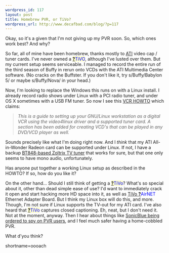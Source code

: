 ```yaml
--- 
wordpress_id: 117
layout: post
title: Homebrew PVR, or TiVo?
wordpress_url: http://www.decafbad.com/blog/?p=117
---
```

<p>Okay, so it's a given that I'm not giving up my PVR soon.  So, which ones work best?  And why?</p>
<p>So far, all of mine have been homebrew, thanks mostly to <a href="http://www.ati.com">ATI</a> video cap / tuner cards.  I've never owned a <span style='background : #FFFFCE;'><a href="http://www.decafbad.com/twiki/bin/edit/Main/TiVO?topicparent=Main.FilterData"><b>?</b></a><font color="#0000FF">TiVO</font></span>, although I've lusted over them.  But my current setup seems serviceable.  I managed to record the entire run of the third season of Buffy in rerun onto VCDs with the ATI Multimedia Center software.  (No cracks on the Buffster.  If you don't like it, try s/Buffy/Babylon 5/ or maybe s/Buffy/Nova/ in your head.)</p>
<p>Now, I'm looking to replace the Windows this runs on with a Linux install.  I already record radio shows under Linux with a PCI radio tuner, and under OS X sometimes with a USB FM tuner.  So now I see this <a href="http://www.tldp.org/HOWTO/VCR-HOWTO.html">VCR HOWTO</a> which claims:<blockquote><i> This is a guide to setting up your GNU/Linux workstation as a digital VCR using the video4linux driver and a supported tuner card. A section has been added for creating VCD's that can be played in any DVD/VCD player as well.</i></blockquote>Sounds precisely like what I'm doing right now.  And I <i>think</i> that my ATI All-in-Wonder Radeon card can be supported under Linux.  If not, I have a backup <a href="http://www.zoltrix-int.com/products/video/8MMZXGENIE.htm">BT848-based Zoltrix TV tuner</a> that works for sure, but that one only seems to have mono audio, unfortunately.</p>
<p>Has anyone put together a working Linux setup as described in the HOWTO?  If so, how do you like it?</p>
<p>On the other hand...  Should I still think of getting a <span style='background : #FFFFCE;'><a href="http://www.decafbad.com/twiki/bin/edit/Main/TiVo?topicparent=Main.FilterData"><b>?</b></a><font color="#0000FF">TiVo</font></span>?  What's so special about it, other than dead simple ease of use?  I'd want to immediately crack it open and start hacking more HD space into it, as well as <a href="http://www.9thtee.com/tivoairnet.htm">TiVo <span style='background : #FFFFCE;'><a href="http://www.decafbad.com/twiki/bin/edit/Main/AirNET?topicparent=Main.FilterData"><b>?</b></a><font color="#0000FF">AirNET</font></span> Ethernet Adapter Board</a>.  But I think my Linux box will do this, and more.  Though, I'm not sure if Linux supports the TV-out for my ATI card.  I've also heard that <span style='background : #FFFFCE;'><a href="http://www.decafbad.com/twiki/bin/edit/Main/TiVo?topicparent=Main.FilterData"><b>?</b></a><font color="#0000FF">TiVo</font></span> captures closed captioning.  Eh, neat, but I don't need it.  Not at the moment, anyway.  Then I hear about things like <a href="http://www.google.com/search?hl=en&amp;q=sonicblue+spy">SonicBlue being ordered to spy on PVR users</a>, and I feel much safer having a home-cobbled PVR.</p>
<p>What d'you think?</p>
<!--more-->
shortname=oooach
